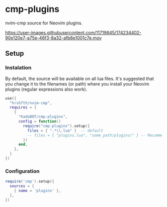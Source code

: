 # cmp-plugins
nvim-cmp source for Neovim plugins.


https://user-images.githubusercontent.com/11719845/174234402-90e120e7-a75e-46f3-8a32-afb8e1001c7e.mov


## Setup
### Instalation

By default, the source will be available on all lua files. It's suggested that you change it to the filenames (or path) where you install
your Neovim plugins (regular expressions also work).

```lua
use({
  "hrsh7th/nvim-cmp",
  requires = {
    {
      "KadoBOT/cmp-plugins",
      config = function()
        require("cmp-plugins").setup({
          files = { ".*\\.lua" }  -- default
          -- files = { "plugins.lua", "some_path/plugins/" } -- Recommended: use static filenames or partial paths
        })
      end,
    },
  }
})
```

### Configuration
```lua
require('cmp').setup({
  sources = {
    { name = 'plugins' },
  },
})
```
